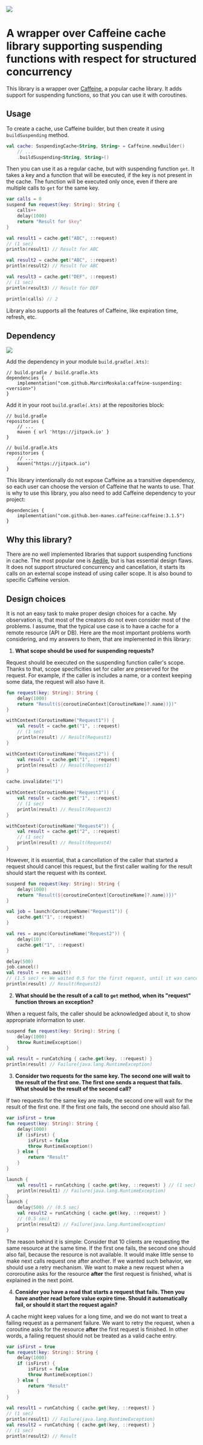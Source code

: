 [![](https://jitpack.io/v/MarcinMoskala/caffeine-suspending.svg)](https://jitpack.io/#MarcinMoskala/caffeine-suspending)

# A wrapper over Caffeine cache library supporting suspending functions with respect for structured concurrency

This library is a wrapper over [Caffeine](), a popular cache library. It adds support for suspending functions, so that you can use it with coroutines.

## Usage

To create a cache, use Caffeine builder, but then create it using `buildSuspending` method. 

```kotlin
val cache: SuspendingCache<String, String> = Caffeine.newBuilder()
    // ...
    .buildSuspending<String, String>()
```

Then you can use it as a regular cache, but with suspending function `get`. It takes a key and a function that will be executed, if the key is not present in the cache. The function will be executed only once, even if there are multiple calls to `get` for the same key.

```kotlin
var calls = 0
suspend fun request(key: String): String {
    calls++
    delay(1000)
    return "Result for $key"
}

val result1 = cache.get("ABC", ::request)
// (1 sec)
println(result1) // Result for ABC

val result2 = cache.get("ABC", ::request)
println(result2) // Result for ABC

val result3 = cache.get("DEF", ::request)
// (1 sec)
println(result3) // Result for DEF

println(calls) // 2
```

Library also supports all the features of Caffeine, like expiration time, refresh, etc.

## Dependency

[![](https://jitpack.io/v/MarcinMoskala/caffeine-suspending.svg)](https://jitpack.io/#MarcinMoskala/caffeine-suspending)

Add the dependency in your module `build.gradle(.kts)`:

```
// build.gradle / build.gradle.kts
dependencies {
    implementation("com.github.MarcinMoskala:caffeine-suspending:<version>")
}
```

Add it in your root `build.gradle(.kts)` at the repositories block:

```
// build.gradle
repositories {
    // ...
    maven { url 'https://jitpack.io' }
}

// build.gradle.kts
repositories {
    // ...
    maven("https://jitpack.io")
}
```

This library intentionally do not expose Caffeine as a transitive dependency, so each user can choose the version of Caffeine that he wants to use. That is why to use this library, you also need to add Caffeine dependency to your project:

```
dependencies {
    implementation("com.github.ben-manes.caffeine:caffeine:3.1.5")
}
```

## Why this library?

There are no well implemented libraries that support suspending functions in cache. The most popular one is [Aedile](https://github.com/sksamuel/aedile), but is has essential design flaws. It does not support structured concurrency and cancellation, it starts its calls on an external scope instead of using caller scope. It is also bound to specific Caffeine version. 

## Design choices

It is not an easy task to make proper design choices for a cache. My observation is, that most of the creators do not even consider most of the problems. I assume, that the typical use case is to have a cache for a remote resource (API or DB). Here are the most important problems worth considering, and my answers to them, that are implemented in this library:

1. **What scope should be used for suspending requests?**

Request should be executed on the suspending function caller's scope. Thanks to that, scope specificities set for caller are preserved for the request. For example, if the caller is includes a name, or a context keeping some data, the request will also have it. 

```kotlin
fun request(key: String): String {
    delay(1000)
    return "Result(${coroutineContext[CoroutineName]?.name})})"
}

withContext(CoroutineName("Request1")) {
    val result = cache.get("1", ::request)
    // (1 sec)
    println(result) // Result(Request1)
}

withContext(CoroutineName("Request2")) {
    val result = cache.get("1", ::request)
    println(result) // Result(Request1)
}

cache.invalidate("1")

withContext(CoroutineName("Request3")) {
    val result = cache.get("1", ::request)
    // (1 sec)
    println(result) // Result(Request3)
}

withContext(CoroutineName("Request4")) {
    val result = cache.get("2", ::request)
    // (1 sec)
    println(result) // Result(Request4)
}
```

However, it is essential, that a cancellation of the caller that started a request should cancel this request, but the first caller waiting for the result should start the request with its context. 

```kotlin
suspend fun request(key: String): String {
    delay(1000)
    return "Result(${coroutineContext[CoroutineName]?.name})})"
}

val job = launch(CoroutineName("Request1")) {
    cache.get("1", ::request)
}

val res = async(CoroutineName("Request2")) {
    delay(10)
    cache.get("1", ::request)
}

delay(500)
job.cancel()
val result = res.await()
// (1.5 sec) <- We waited 0.5 for the first request, until it was cancelled, and the second request started, and then we waited 1 sec for the second request to finish.
println(result) // Result(Request2)
```

2. **What should be the result of a call to `get` method, when its "request" function throws an exception?**

When a request fails, the caller should be acknowledged about it, to show appropriate information to user. 

```kotlin
suspend fun request(key: String): String {
    delay(1000)
    throw RuntimeException()
}

val result = runCatching { cache.get(key, ::request) }
println(result) // Failure(java.lang.RuntimeException)
```

3. **Consider two requests for the same key. The second one will wait to the result of the first one. The first one sends a request that fails. What should be the result of the second call?**

If two requests for the same key are made, the second one will wait for the result of the first one. If the first one fails, the second one should also fail.

```kotlin
var isFirst = true
fun request(key: String): String {
    delay(1000)
    if (isFirst) {
        isFirst = false
        throw RuntimeException()
    } else {
        return "Result"
    }
}

launch {
    val result1 = runCatching { cache.get(key, ::request) } // (1 sec)
    println(result1) // Failure(java.lang.RuntimeException)
}
launch {
    delay(500) // (0.5 sec)
    val result2 = runCatching { cache.get(key, ::request) }
    // (0.5 sec)
    println(result2) // Failure(java.lang.RuntimeException)
}
```

The reason behind it is simple: Consider that 10 clients are requesting the same resource at the same time. If the first one fails, the second one should also fail, because the resource is not available. It would make little sense to make next calls request one after another. If we wanted such behavior, we should use a retry mechanism. We want to make a new request when a cororoutine asks for the resource **after** the first request is finished, what is explained in the next point. 

4. **Consider you have a read that starts a request that fails. Then you have another read before value expire time. Should it automatically fail, or should it start the request again?**

A cache might keep values for a long time, and we do not want to treat a failing request as a permanent failure. We want to retry the request, when a coroutine asks for the resource **after** the first request is finished. In other words, a failing request should not be treated as a valid cache entry. 

```kotlin
var isFirst = true
fun request(key: String): String {
    delay(1000)
    if (isFirst) {
        isFirst = false
        throw RuntimeException()
    } else {
        return "Result"
    }
}

val result1 = runCatching { cache.get(key, ::request) }
// (1 sec)
println(result1) // Failure(java.lang.RuntimeException)
val result2 = runCatching { cache.get(key, ::request) }
// (1 sec)
println(result2) // Result
```
